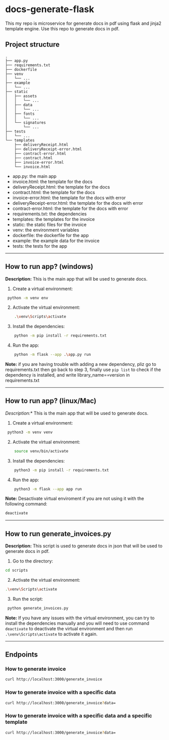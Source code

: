 # docs-generate-flask
This my repo is microservice for generate docs in pdf using flask and jinja2 template engine. Use this repo to generate docs in pdf.

## Project structure
```plaintext
.
├── app.py
├── requirements.txt
├── dockerfile
├── venv
│   └── ...
├── example
│   └── ...
├── static
│   ├── assets
│   │   └── ...
│   ├── data
│   │   └── ...
│   ├── fonts
│   │   └── ...
│   └── signatures
│       └── ...
├── tests
│   └── ...
└── templates
    ├── deliveryReceipt.html
    ├── deliveryReceipt-error.html
    ├── contract-error.html
    ├── contract.html
    ├── invoice-error.html
    └── invoice.html
```
- app.py: the main app
- invoice.html: the template for the docs
- deliveryReceipt.html: the template for the docs
- contract.html: the template for the docs
- invoice-error.html: the template for the docs with error
- deliveryReceipt-error.html: the template for the docs with error
- contract-error.html: the template for the docs with error
- requirements.txt: the dependencies
- templates: the templates for the invoice
- static: the static files for the invoice
- venv: the environment variables
- dockerfile: the dockerfile for the app
- example: the example data for the invoice
- tests: the tests for the app

---

## How to run app? (windows)
**Description:** This is the main app that will be used to generate docs.
1. Create a virtual environment:
```bash
 python -m venv env
 ```
2. Activate the virtual environment:
```bash
    .\venv\Scripts\activate
```
3. Install the dependencies:
```bash
    python -m pip install -r requirements.txt
```
4. Run the app:
```bash
    python -m flask --app .\app.py run
```

**Note:** if you are having trouble with adding a new dependency, pliz go to requirements.txt then go back to step 3, finally use `pip list` to check if the dependency is installed, and write library_name==version in requirements.txt

---

## How to run app? (linux/Mac)

*Description:** This is the main app that will be used to generate docs.
1. Create a virtual environment:
```bash
 python3 -m venv venv
 ```
2. Activate the virtual environment:
```bash
    source venv/bin/activate
```
3. Install the dependencies:
```bash
    python3 -m pip install -r requirements.txt
```
4. Run the app:
```bash
    python3 -m flask --app app run
```

**Note:** Desactivate virtual enviroment if you are not using it with the following command:
```bash
deactivate
```

---

## How to run generate_invoices.py
**Description:** This script is used to generate docs in json that will be used to generate docs in pdf.
1. Go to the directory:
```bash
cd scripts
```
2. Activate the virtual environment:
```bash
.\venv\Scripts\activate
```
3. Run the script:
```bash
 python generate_invoices.py
 ```

**Note:** If you have any issues with the virtual environment, you can try to install the dependencies manually and you will need to use command `deactivate` to deactivate the virtual environment and then run `.\venv\Scripts\activate` to activate it again.

---
## Endpoints
### How to generate invoice

```bash
curl http://localhost:3000/generate_invoice
```

### How to generate invoice with a specific data

```bash
curl http://localhost:3000/generate_invoice?data=
```
### How to generate invoice with a specific data and a specific template

```bash
curl http://localhost:3000/generate_invoice?data=
```
